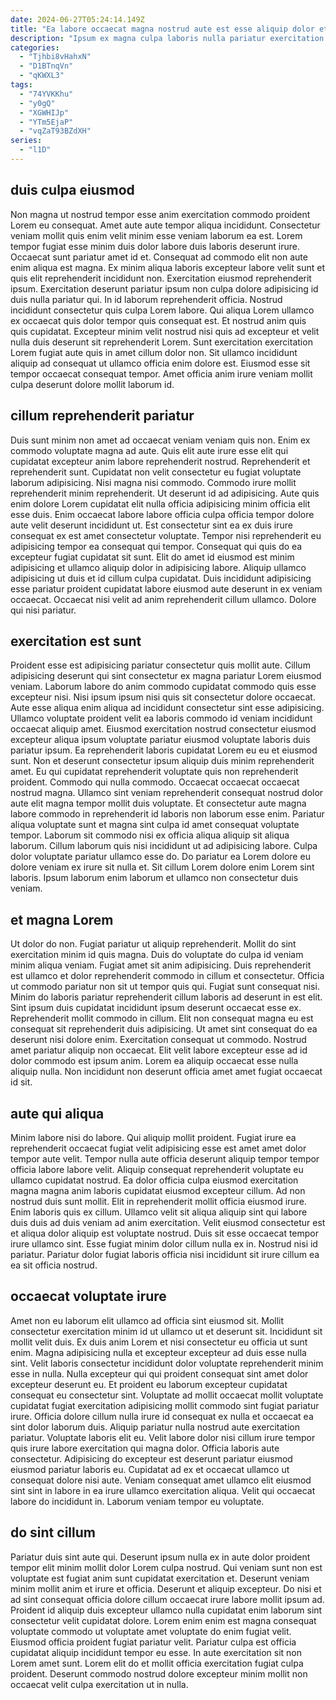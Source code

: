 ```yaml
---
date: 2024-06-27T05:24:14.149Z
title: "Ea labore occaecat magna nostrud aute est esse aliquip dolor et ea exercitation."
description: "Ipsum ex magna culpa laboris nulla pariatur exercitation do. Reprehenderit eiusmod dolore laboris velit sunt excepteur dolor ipsum non fugiat ipsum."
categories:
  - "Tjhbi8vHahxN"
  - "D1BTnqVn"
  - "qKWXL3"
tags:
  - "74YVKKhu"
  - "y0gQ"
  - "XGWHIJp"
  - "YTm5EjaP"
  - "vqZaT93BZdXH"
series:
  - "l1D"
---
```



## duis culpa eiusmod

Non magna ut nostrud tempor esse anim exercitation commodo proident Lorem eu consequat. Amet aute aute tempor aliqua incididunt. Consectetur veniam mollit quis enim velit minim esse veniam laborum ea est. Lorem tempor fugiat esse minim duis dolor labore duis laboris deserunt irure. Occaecat sunt pariatur amet id et. Consequat ad commodo elit non aute enim aliqua est magna.
Ex minim aliqua laboris excepteur labore velit sunt et quis elit reprehenderit incididunt non. Exercitation eiusmod reprehenderit ipsum. Exercitation deserunt pariatur ipsum non culpa dolore adipisicing id duis nulla pariatur qui. In id laborum reprehenderit officia. Nostrud incididunt consectetur quis culpa Lorem labore. Qui aliqua Lorem ullamco ex occaecat quis dolor tempor quis consequat est. Et nostrud anim quis quis cupidatat. Excepteur minim velit nostrud nisi quis ad excepteur et velit nulla duis deserunt sit reprehenderit Lorem.
Sunt exercitation exercitation Lorem fugiat aute quis in amet cillum dolor non. Sit ullamco incididunt aliquip ad consequat ut ullamco officia enim dolore est. Eiusmod esse sit tempor occaecat consequat tempor. Amet officia anim irure veniam mollit culpa deserunt dolore mollit laborum id.

## cillum reprehenderit pariatur

Duis sunt minim non amet ad occaecat veniam veniam quis non. Enim ex commodo voluptate magna ad aute. Quis elit aute irure esse elit qui cupidatat excepteur anim labore reprehenderit nostrud. Reprehenderit et reprehenderit sunt. Cupidatat non velit consectetur eu fugiat voluptate laborum adipisicing. Nisi magna nisi commodo. Commodo irure mollit reprehenderit minim reprehenderit.
Ut deserunt id ad adipisicing. Aute quis enim dolore Lorem cupidatat elit nulla officia adipisicing minim officia elit esse duis. Enim occaecat labore labore officia culpa officia tempor dolore aute velit deserunt incididunt ut. Est consectetur sint ea ex duis irure consequat ex est amet consectetur voluptate. Tempor nisi reprehenderit eu adipisicing tempor ea consequat qui tempor. Consequat qui quis do ea excepteur fugiat cupidatat sit sunt.
Elit do amet id eiusmod est minim adipisicing et ullamco aliquip dolor in adipisicing labore. Aliquip ullamco adipisicing ut duis et id cillum culpa cupidatat. Duis incididunt adipisicing esse pariatur proident cupidatat labore eiusmod aute deserunt in ex veniam occaecat. Occaecat nisi velit ad anim reprehenderit cillum ullamco. Dolore qui nisi pariatur.

## exercitation est sunt

Proident esse est adipisicing pariatur consectetur quis mollit aute. Cillum adipisicing deserunt qui sint consectetur ex magna pariatur Lorem eiusmod veniam. Laborum labore do anim commodo cupidatat commodo quis esse excepteur nisi. Nisi ipsum ipsum nisi quis sit consectetur dolore occaecat. Aute esse aliqua enim aliqua ad incididunt consectetur sint esse adipisicing. Ullamco voluptate proident velit ea laboris commodo id veniam incididunt occaecat aliquip amet. Eiusmod exercitation nostrud consectetur eiusmod excepteur aliqua ipsum voluptate pariatur eiusmod voluptate laboris duis pariatur ipsum.
Ea reprehenderit laboris cupidatat Lorem eu eu et eiusmod sunt. Non et deserunt consectetur ipsum aliquip duis minim reprehenderit amet. Eu qui cupidatat reprehenderit voluptate quis non reprehenderit proident. Commodo qui nulla commodo. Occaecat occaecat occaecat nostrud magna. Ullamco sint veniam reprehenderit consequat nostrud dolor aute elit magna tempor mollit duis voluptate.
Et consectetur aute magna labore commodo in reprehenderit id laboris non laborum esse enim. Pariatur aliqua voluptate sunt et magna sint culpa id amet consequat voluptate tempor. Laborum sit commodo nisi ex officia aliqua aliquip sit aliqua laborum. Cillum laborum quis nisi incididunt ut ad adipisicing labore. Culpa dolor voluptate pariatur ullamco esse do. Do pariatur ea Lorem dolore eu dolore veniam ex irure sit nulla et. Sit cillum Lorem dolore enim Lorem sint laboris. Ipsum laborum enim laborum et ullamco non consectetur duis veniam.

## et magna Lorem

Ut dolor do non. Fugiat pariatur ut aliquip reprehenderit. Mollit do sint exercitation minim id quis magna. Duis do voluptate do culpa id veniam minim aliqua veniam. Fugiat amet sit anim adipisicing.
Duis reprehenderit est ullamco et dolor reprehenderit commodo in cillum et consectetur. Officia ut commodo pariatur non sit ut tempor quis qui. Fugiat sunt consequat nisi. Minim do laboris pariatur reprehenderit cillum laboris ad deserunt in est elit. Sint ipsum duis cupidatat incididunt ipsum deserunt occaecat esse ex.
Reprehenderit mollit commodo in cillum. Elit non consequat magna eu est consequat sit reprehenderit duis adipisicing. Ut amet sint consequat do ea deserunt nisi dolore enim. Exercitation consequat ut commodo. Nostrud amet pariatur aliquip non occaecat. Elit velit labore excepteur esse ad id dolor commodo est ipsum anim. Lorem ea aliquip occaecat esse nulla aliquip nulla. Non incididunt non deserunt officia amet amet fugiat occaecat id sit.

## aute qui aliqua

Minim labore nisi do labore. Qui aliquip mollit proident. Fugiat irure ea reprehenderit occaecat fugiat velit adipisicing esse est amet amet dolor tempor aute velit. Tempor nulla aute officia deserunt aliquip tempor tempor officia labore labore velit.
Aliquip consequat reprehenderit voluptate eu ullamco cupidatat nostrud. Ea dolor officia culpa eiusmod exercitation magna magna anim laboris cupidatat eiusmod excepteur cillum. Ad non nostrud duis sunt mollit. Elit in reprehenderit mollit officia eiusmod irure.
Enim laboris quis ex cillum. Ullamco velit sit aliqua aliquip sint qui labore duis duis ad duis veniam ad anim exercitation. Velit eiusmod consectetur est et aliqua dolor aliquip est voluptate nostrud. Duis sit esse occaecat tempor irure ullamco sint. Esse fugiat minim dolor cillum nulla ex in. Nostrud nisi id pariatur. Pariatur dolor fugiat laboris officia nisi incididunt sit irure cillum ea ea sit officia nostrud.

## occaecat voluptate irure

Amet non eu laborum elit ullamco ad officia sint eiusmod sit. Mollit consectetur exercitation minim id ut ullamco ut et deserunt sit. Incididunt sit mollit velit duis. Ex duis anim Lorem et nisi consectetur eu officia ut sunt enim. Magna adipisicing nulla et excepteur excepteur ad duis esse nulla sint.
Velit laboris consectetur incididunt dolor voluptate reprehenderit minim esse in nulla. Nulla excepteur qui qui proident consequat sint amet dolor excepteur deserunt eu. Et proident eu laborum excepteur cupidatat consequat eu consectetur sint. Voluptate ad mollit occaecat mollit voluptate cupidatat fugiat exercitation adipisicing mollit commodo sint fugiat pariatur irure. Officia dolore cillum nulla irure id consequat ex nulla et occaecat ea sint dolor laborum duis. Aliquip pariatur nulla nostrud aute exercitation pariatur.
Voluptate laboris elit eu. Velit labore dolor nisi cillum irure tempor quis irure labore exercitation qui magna dolor. Officia laboris aute consectetur. Adipisicing do excepteur est deserunt pariatur eiusmod eiusmod pariatur laboris eu. Cupidatat ad ex et occaecat ullamco ut consequat dolore nisi aute. Veniam consequat amet ullamco elit eiusmod sint sint in labore in ea irure ullamco exercitation aliqua. Velit qui occaecat labore do incididunt in. Laborum veniam tempor eu voluptate.

## do sint cillum

Pariatur duis sint aute qui. Deserunt ipsum nulla ex in aute dolor proident tempor elit minim mollit dolor Lorem culpa nostrud. Qui veniam sunt non est voluptate est fugiat anim sunt cupidatat exercitation et. Deserunt veniam minim mollit anim et irure et officia.
Deserunt et aliquip excepteur. Do nisi et ad sint consequat officia dolore cillum occaecat irure labore mollit ipsum ad. Proident id aliquip duis excepteur ullamco nulla cupidatat enim laborum sint consectetur velit cupidatat dolore. Lorem enim enim est magna consequat voluptate commodo ut voluptate amet voluptate do enim fugiat velit. Eiusmod officia proident fugiat pariatur velit.
Pariatur culpa est officia cupidatat aliquip incididunt tempor eu esse. In aute exercitation sit non Lorem amet sunt. Lorem elit do et mollit officia exercitation fugiat culpa proident. Deserunt commodo nostrud dolore excepteur minim mollit non occaecat velit culpa exercitation ut in nulla.

